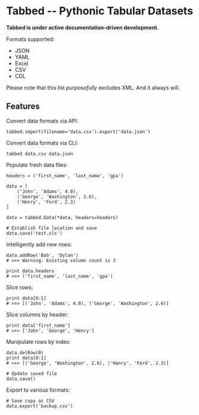 Tabbed -- Pythonic Tabular Datasets
===================================

**Tabbed is under active documentation-driven development.**

Formats supported:

  - JSON
  - YAML
  - Excel
  - CSV
  - CDL

Please note that this list _purposefully_ excludes XML. And it always will.


Features
--------

Convert data formats via API:

	tabbed.import(filename='data.csv').export('data.json')


Convert data formats via CLI:

	tabbed data.csv data.json
	
	
Populate fresh data files:
	
	headers = ('first_name', 'last_name', 'gpa')

	data = [
		('John', 'Adams', 4.0),
		('George', 'Washington', 2.6),
		('Henry', 'Ford', 2.3)
	]
	
	data = tabbed.Data(*data, headers=headers)

	# Establish file location and save
	data.save('test.xls')
	

Intelligently add new rows:

	data.addRow('Bob', 'Dylan')
	# >>> Warning: Existing column count is 3
	
	print data.headers
	# >>> ('first_name', 'last_name', 'gpa')
	

Slice rows:	

	print data[0:1]
	# >>> [('John', 'Adams', 4.0), ('George', 'Washington', 2.6)]
	

Slice columns by header:

	print data['first_name']
	# >>> ['John', 'George', 'Henry']
	

Manipulate rows by index:

	data.delRow(0)
	print data[0:1]
	# >>> [('George', 'Washington', 2.6), ('Henry', 'Ford', 2.3)]
	
	# Update saved file
	data.save()
	

Export to various formats:

	# Save copy as CSV
	data.export('backup.csv')